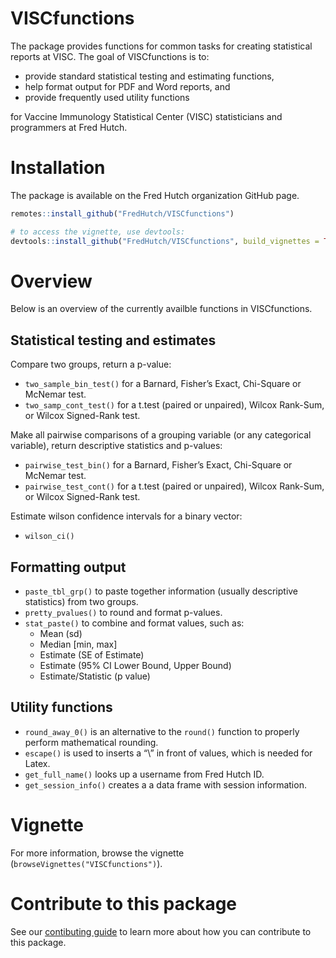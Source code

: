 
<!-- README.md is generated from README.Rmd. Please edit that file -->

# VISCfunctions

The package provides functions for common tasks for creating statistical
reports at VISC. The goal of VISCfunctions is to:

  - provide standard statistical testing and estimating functions,
  - help format output for PDF and Word reports, and
  - provide frequently used utility functions

for Vaccine Immunology Statistical Center (VISC) statisticians and
programmers at Fred Hutch.

# Installation

The package is available on the Fred Hutch organization GitHub page.

``` r
remotes::install_github("FredHutch/VISCfunctions")

# to access the vignette, use devtools:
devtools::install_github("FredHutch/VISCfunctions", build_vignettes = TRUE)
```

# Overview

Below is an overview of the currently availble functions in
VISCfunctions.

## Statistical testing and estimates

Compare two groups, return a p-value:

  - `two_sample_bin_test()` for a Barnard, Fisher’s Exact, Chi-Square or
    McNemar test.
  - `two_samp_cont_test()` for a t.test (paired or unpaired), Wilcox
    Rank-Sum, or Wilcox Signed-Rank test.

Make all pairwise comparisons of a grouping variable (or any categorical
variable), return descriptive statistics and p-values:

  - `pairwise_test_bin()` for a Barnard, Fisher’s Exact, Chi-Square or
    McNemar test.
  - `pairwise_test_cont()` for a t.test (paired or unpaired), Wilcox
    Rank-Sum, or Wilcox Signed-Rank test.

Estimate wilson confidence intervals for a binary vector:

  - `wilson_ci()`

## Formatting output

  - `paste_tbl_grp()` to paste together information (usually descriptive
    statistics) from two groups.
  - `pretty_pvalues()` to round and format p-values.
  - `stat_paste()` to combine and format values, such as:
      - Mean (sd)
      - Median \[min, max\]
      - Estimate (SE of Estimate)
      - Estimate (95% CI Lower Bound, Upper Bound)
      - Estimate/Statistic (p value)

## Utility functions

  - `round_away_0()` is an alternative to the `round()` function to
    properly perform mathematical rounding.
  - `escape()` is used to inserts a “\\” in front of values, which is
    needed for Latex.
  - `get_full_name()` looks up a username from Fred Hutch ID.
  - `get_session_info()` creates a a data frame with session
    information.

# Vignette

For more information, browse the vignette
(`browseVignettes("VISCfunctions")`).

# Contribute to this package

See our [contibuting guide](CONTRIBUTING.md) to learn more about how you
can contribute to this package.
